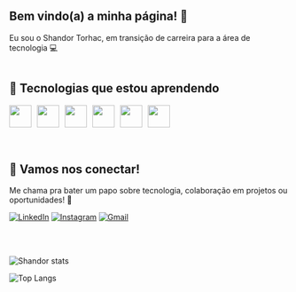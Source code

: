 ## Bem vindo(a) a minha página! 👋

Eu sou o Shandor Torhac, em transição de carreira para a área de tecnologia :computer:
<br>
<br>

## 🚀 Tecnologias que estou aprendendo


<div style="display: flex; gap: 10px; flex-wrap: wrap; align-items: center;">

  <img src="https://cdn.jsdelivr.net/gh/devicons/devicon@latest/icons/html5/html5-original.svg" height="40" />
  <img src="https://cdn.jsdelivr.net/gh/devicons/devicon@latest/icons/css3/css3-original.svg" height="40" />
  <img src="https://cdn.jsdelivr.net/gh/devicons/devicon@latest/icons/javascript/javascript-plain.svg" height="40" />
  <img src="https://cdn.jsdelivr.net/gh/devicons/devicon@latest/icons/git/git-original.svg" height="40" />
  <img src="https://cdn.jsdelivr.net/gh/devicons/devicon@latest/icons/github/github-original.svg" height="40" />
  <img src="https://cdn.jsdelivr.net/gh/devicons/devicon@latest/icons/react/react-original.svg" height="40" />

</div>
<br>
<br>


## 🚀 Vamos nos conectar!


<p>Me chama pra bater um papo sobre tecnologia, colaboração em projetos ou oportunidades! 🚀</p>

[![LinkedIn](https://img.shields.io/badge/LinkedIn-0A66C2?style=for-the-badge&logo=linkedin&logoColor=white)](https://www.linkedin.com/in/shandor-torhac-dev/)
[![Instagram](https://img.shields.io/badge/Instagram-E4405F?style=for-the-badge&logo=instagram&logoColor=white)](https://www.instagram.com/shandor.torhac/)
[![Gmail](https://img.shields.io/badge/Gmail-D14836?style=for-the-badge&logo=gmail&logoColor=white)](mailto:shandorliccatorhac@gmail.com)

<br>
<br>

![Shandor stats](https://github-readme-stats.vercel.app/api?username=shandor-torhac&show_icons=true&theme=transparent)

![Top Langs](https://github-readme-stats.vercel.app/api/top-langs/?username=shandor-torhac&layout=compact)

